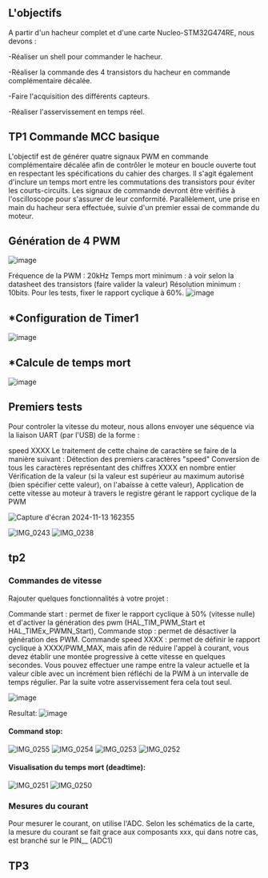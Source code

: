 ## L'objectifs

A partir d'un hacheur complet et d'une carte Nucleo-STM32G474RE, nous devons :

-Réaliser un shell pour commander le hacheur.

-Réaliser la commande des 4 transistors du hacheur en commande complémentaire décalée.

-Faire l'acquisition des différents capteurs.

-Réaliser l'asservissement en temps réel.



## TP1 Commande MCC basique

L'objectif est de générer quatre signaux PWM en commande complémentaire décalée afin de contrôler le moteur en boucle ouverte tout en respectant les spécifications du cahier des charges. Il s'agit également d'inclure un temps mort entre les commutations des transistors pour éviter les courts-circuits. Les signaux de commande devront être vérifiés à l'oscilloscope pour s'assurer de leur conformité. Parallèlement, une prise en main du hacheur sera effectuée, suivie d'un premier essai de commande du moteur.
## Génération de 4 PWM

![image](https://github.com/user-attachments/assets/595a7202-ebe4-4573-9a65-71ace011c0eb)

Fréquence de la PWM : 20kHz
Temps mort minimum : à voir selon la datasheet des transistors (faire valider la valeur)
Résolution minimum : 10bits.
Pour les tests, fixer le rapport cyclique à 60%.
![image](https://github.com/user-attachments/assets/6e4ea078-e335-4641-81d5-670c1b0f5845)

## *Configuration de Timer1

![image](https://github.com/user-attachments/assets/9334986f-084b-472b-9abd-fdaea6aed4ae)

## *Calcule de temps mort 

![image](https://github.com/user-attachments/assets/97f3a64e-5bbd-4c1a-8b16-40a9c450a555)


##  Premiers tests

Pour controler la vitesse du moteur, nous allons envoyer une séquence via la liaison UART (par l'USB) de la forme :

speed XXXX
Le traitement de cette chaine de caractère se faire de la manière suivant :
Détection des premiers caractères "speed"
Conversion de tous les caractères représentant des chiffres XXXX en nombre entier
Vérification de la valeur (si la valeur est supérieur au maximum autorisé (bien spécifier cette valeur), on l'abaisse à cette valeur),
Application de cette vitesse au moteur à travers le registre gérant le rapport cyclique de la PWM

![Capture d'écran 2024-11-13 162355](https://github.com/user-attachments/assets/6edce119-dbec-453e-9168-16da37e74e04)



![IMG_0243](https://github.com/user-attachments/assets/e43b6472-9f8c-4ed9-a330-3deb1754be1c)
![IMG_0238](https://github.com/user-attachments/assets/e5b2945f-b053-441c-bef5-8e218e16560f)


## tp2
### Commandes de vitesse 

Rajouter quelques fonctionnalités à votre projet :

Commande start : permet de fixer le rapport cyclique à 50% (vitesse nulle) et d'activer la génération des pwm (HAL_TIM_PWM_Start et HAL_TIMEx_PWMN_Start),
Commande stop : permet de désactiver la génération des PWM.
Commande speed XXXX : permet de définir le rapport cyclique à XXXX/PWM_MAX, mais afin de réduire l'appel à courant, vous devez établir une montée progressive à cette vitesse en quelques secondes. Vous pouvez effectuer une rampe entre la valeur actuelle et la valeur cible avec un incrément bien réfléchi de la PWM à un intervalle de temps régulier. Par la suite votre asservissement fera cela tout seul.

![image](https://github.com/user-attachments/assets/0539bb5e-770f-4dc4-9d0a-02c8bcea4e99)

Resultat:
![image](https://github.com/user-attachments/assets/69a8a22f-f437-4978-85f0-92d08a0418be)

#### Command stop:
![IMG_0255](https://github.com/user-attachments/assets/289d3670-bf3f-4150-846c-fbd5f82d5eea)
![IMG_0254](https://github.com/user-attachments/assets/32c70d61-40ad-4e78-b799-5b86022b2652)
![IMG_0253](https://github.com/user-attachments/assets/debf6df4-90cc-4812-b42c-67375ba65a98)
![IMG_0252](https://github.com/user-attachments/assets/4d588991-52a2-487e-943b-050a3d951e08)

#### Visualisation du temps mort (deadtime):
![IMG_0251](https://github.com/user-attachments/assets/f6ee5d4b-93b6-4b1c-8225-6bceb2372b45)
![IMG_0250](https://github.com/user-attachments/assets/c0e4051a-b270-4556-bc33-ba1938673bc8)

### Mesures du courant

Pour mesurer le courant, on utilise l'ADC. Selon les schématics de la carte, la mesure du courant se fait grace aux composants xxx, qui dans notre cas, est branché sur le PIN__ (ADC1)

## TP3



